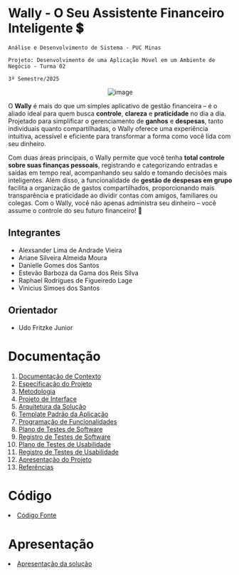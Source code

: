 # Wally - O Seu Assistente Financeiro Inteligente 💲

`Análise e Desenvolvimento de Sistema - PUC Minas`

`Projeto: Desenvolvimento de uma Aplicação Móvel em um Ambiente de Negócio - Turma 02`

`3º Semestre/2025`

<div align="center">

![image](https://github.com/user-attachments/assets/1dfe0158-3208-401a-b55d-bc164f5ec9d8)

</div>


O **Wally** é mais do que um simples aplicativo de gestão financeira – é o aliado ideal para quem busca **controle**, **clareza** e **praticidade** no dia a dia. 
Projetado para simplificar o gerenciamento de **ganhos** e **despesas**, tanto individuais quanto compartilhadas, o Wally oferece uma experiência intuitiva, acessível e eficiente para transformar a forma como você lida com seu dinheiro. </br>

Com duas áreas principais, o Wally permite que você tenha **total controle sobre suas finanças pessoais**, registrando e categorizando entradas e saídas em tempo real, acompanhando seu saldo e tomando decisões mais inteligentes. Além disso, a funcionalidade de **gestão de despesas em grupo** facilita a organização de gastos compartilhados, proporcionando mais transparência e praticidade ao dividir contas com amigos, familiares ou colegas. Com o Wally, você não apenas administra seu dinheiro – você assume o controle do seu futuro financeiro! 🚀

## Integrantes

* Alexsander Lima de Andrade Vieira
* Ariane Silveira Almeida Moura
* Danielle Gomes dos Santos
* Estevão Barboza da Gama dos Reis Silva
* Raphael Rodrigues de Figueiredo Lage
* Vinicius Simoes dos Santos

## Orientador

* Udo Fritzke Junior

<!--
## Instruções de utilização

Assim que a primeira versão do sistema estiver disponível, deverá complementar com as instruções de utilização. Descreva como instalar eventuais dependências e como executar a aplicação. 
-->

# Documentação

<ol>
<li><a href="docs/01-Documentação de Contexto.md"> Documentação de Contexto</a></li>
<li><a href="docs/02-Especificação do Projeto.md"> Especificação do Projeto</a></li>
<li><a href="docs/03-Metodologia.md"> Metodologia</a></li>
<li><a href="docs/04-Projeto de Interface.md"> Projeto de Interface</a></li>
<li><a href="docs/05-Arquitetura da Solução.md"> Arquitetura da Solução</a></li>
<li><a href="docs/06-Template Padrão da Aplicação.md"> Template Padrão da Aplicação</a></li>
<li><a href="docs/07-Programação de Funcionalidades.md"> Programação de Funcionalidades</a></li>
<li><a href="docs/08-Plano de Testes de Software.md"> Plano de Testes de Software</a></li>
<li><a href="docs/09-Registro de Testes de Software.md"> Registro de Testes de Software</a></li>
<li><a href="docs/10-Plano de Testes de Usabilidade.md"> Plano de Testes de Usabilidade</a></li>
<li><a href="docs/11-Registro de Testes de Usabilidade.md"> Registro de Testes de Usabilidade</a></li>
<li><a href="docs/12-Apresentação do Projeto.md"> Apresentação do Projeto</a></li>
<li><a href="docs/13-Referências.md"> Referências</a></li>
</ol>

# Código

<li><a href="src/README.md"> Código Fonte</a></li>

# Apresentação

<li><a href="presentation/README.md"> Apresentação da solução</a></li>
